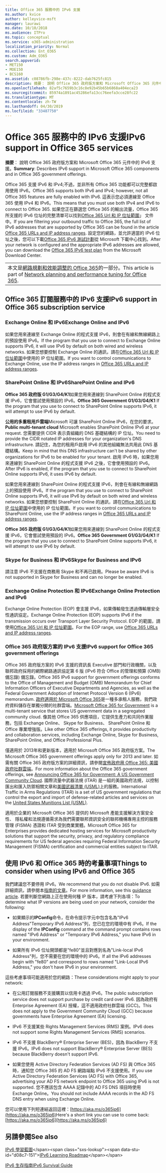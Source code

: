 ```yaml
---
title: Office 365 服務中的 IPv6 支援
ms.author: kvice
author: kelleyvice-msft
manager: laurawi
ms.date: 10/10/2018
ms.audience: ITPro
ms.topic: conceptual
ms.service: o365-administration
localization_priority: Normal
ms.collection: Ent_O365
ms.custom: Adm_O365
search.appverid:
- MET150
- MOE150
- BCS160
ms.assetid: c08786fb-298e-437c-8222-dab7625fc815
description: 摘要： 說明 Office 365 政府版方案和 Microsoft Office 365 元件中的 IPv6 支援。
ms.openlocfilehash: 82af5c7659b3c16c8e92b45b65b6868a404eca23
ms.sourcegitcommit: 85974a1891ac45286efa13cc76eefa3cce28fc22
ms.translationtype: MT
ms.contentlocale: zh-TW
ms.lasthandoff: 04/30/2019
ms.locfileid: "33487750"
---
```

# <a name="ipv6-support-in-office-365-services"></a><span data-ttu-id="d08c7-103">Office 365 服務中的 IPv6 支援</span><span class="sxs-lookup"><span data-stu-id="d08c7-103">IPv6 support in Office 365 services</span></span>

 <span data-ttu-id="d08c7-104">**摘要**： 說明 Office 365 政府版方案和 Microsoft Office 365 元件中的 IPv6 支援。</span><span class="sxs-lookup"><span data-stu-id="d08c7-104">**Summary**: Describes IPv6 support in Microsoft Office 365 components and in Office 365 government offerings.</span></span>
  
<span data-ttu-id="d08c7-105">Office 365 支援 IPv6 和 IPv4;不過，並非所有 Office 365 功能都可以完整都啟用使用 IPv6。</span><span class="sxs-lookup"><span data-stu-id="d08c7-105">Office 365 supports both IPv6 and IPv4; however, not all Office 365 features are fully enabled with IPv6.</span></span> <span data-ttu-id="d08c7-106">這表示您必須連線至 Office 365 使用 IPv4 和 IPv6。</span><span class="sxs-lookup"><span data-stu-id="d08c7-106">This means that you must use both IPv4 and IPv6 to connect to Office 365.</span></span> <span data-ttu-id="d08c7-107">如果您正在篩選您 Office 365 的輸出流量，Office 365 所支援的 IPv6 位址的完整清單可以找到[Office 365 Url 和 IP 位址範圍](urls-and-ip-address-ranges.md)」 文件中。</span><span class="sxs-lookup"><span data-stu-id="d08c7-107">If you are filtering your outbound traffic to Office 365, the full list of IPv6 addresses that are supported by Office 365 can be found in the article [Office 365 URLs and IP address ranges](urls-and-ip-address-ranges.md).</span></span> <span data-ttu-id="d08c7-108">設定您的網路，並允許適當的 IPv6 位址之後，您可以下載[Office 365 IPv6 測試計劃](https://go.microsoft.com/fwlink/?LinkId=293447)從 Microsoft 下載中心找到。</span><span class="sxs-lookup"><span data-stu-id="d08c7-108">After your network is configured and the appropriate IPv6 addresses are allowed, you can download the [Office 365 IPv6 test plan](https://go.microsoft.com/fwlink/?LinkId=293447) from the Microsoft Download Center.</span></span>
  
||
|:-----|
| <span data-ttu-id="d08c7-109">本文是[網路規劃和效能調整的 Office 365](https://aka.ms/tune)的一部分。</span><span class="sxs-lookup"><span data-stu-id="d08c7-109">This article is part of [Network planning and performance tuning for Office 365](https://aka.ms/tune).</span></span>|

## <a name="ipv6-support-in-office-365-subscription-service"></a><span data-ttu-id="d08c7-110">Office 365 訂閱服務中的 IPv6 支援</span><span class="sxs-lookup"><span data-stu-id="d08c7-110">IPv6 support in Office 365 subscription service</span></span>

### <a name="exchange-online-and-ipv6"></a><span data-ttu-id="d08c7-111">Exchange Online 和 IPv6</span><span class="sxs-lookup"><span data-stu-id="d08c7-111">Exchange Online and IPv6</span></span>

<span data-ttu-id="d08c7-112">如果您用來連線至 Exchange Online 的程式支援 IPv6，則會在有線和無線網路上的預設使用 IPv6。</span><span class="sxs-lookup"><span data-stu-id="d08c7-112">If the program that you use to connect to Exchange Online supports IPv6, it will use IPv6 by default on both wired and wireless networks.</span></span> <span data-ttu-id="d08c7-113">如果您想要控制 Exchange Online 的通訊，請在[Office 365 Url 和 IP 位址範圍](urls-and-ip-address-ranges.md)中使用的 IP 位址範圍。</span><span class="sxs-lookup"><span data-stu-id="d08c7-113">If you want to control communications to Exchange Online, use the IP address ranges in [Office 365 URLs and IP address ranges](urls-and-ip-address-ranges.md).</span></span>
  
### <a name="sharepoint-online-and-ipv6"></a><span data-ttu-id="d08c7-114">SharePoint Online 和 IPv6</span><span class="sxs-lookup"><span data-stu-id="d08c7-114">SharePoint Online and IPv6</span></span>

 <span data-ttu-id="d08c7-115">**Office 365 政府版 G1/G3/G4/K1**如果您用來連線到 SharePoint Online 的程式支援 IPv6，它會嘗試使用預設的 IPv6。</span><span class="sxs-lookup"><span data-stu-id="d08c7-115">**Office 365 Government G1/G3/G4/K1** If the program that you use to connect to SharePoint Online supports IPv6, it will attempt to use IPv6 by default.</span></span>
  
 <span data-ttu-id="d08c7-116">**公用的多重租用戶雲端**Microsoft 可讓 SharePoint Online IPv6，在您的要求。</span><span class="sxs-lookup"><span data-stu-id="d08c7-116">**Public multi-tenant cloud** Microsoft enables SharePoint Online IPv6 at your request.</span></span> <span data-ttu-id="d08c7-117">您需要提供 CIDR 表示貴組織的 DNS 基礎結構的 IP 位址。</span><span class="sxs-lookup"><span data-stu-id="d08c7-117">You need to provide the CIDR notated IP addresses for your organization's DNS infrastructure.</span></span> <span data-ttu-id="d08c7-118">請記住，為您的租用戶啟用 IPv6 的其他組織無法共用此 DNS 基礎結構。</span><span class="sxs-lookup"><span data-stu-id="d08c7-118">Keep in mind that this DNS infrastructure can't be shared by other organizations for IPv6 to be enabled for your tenant.</span></span> <span data-ttu-id="d08c7-119">啟用 IPv6 時，如果您用來連線到 SharePoint Online 的程式支援 IPv6 之後，它會使用預設的 IPv6。</span><span class="sxs-lookup"><span data-stu-id="d08c7-119">After IPv6 is enabled, if the program that you use to connect to SharePoint Online supports IPv6, it uses IPv6 by default.</span></span>
  
<span data-ttu-id="d08c7-120">如果您用來連線到 SharePoint Online 的程式支援 IPv6，則會在有線和無線網路上的預設使用 IPv6。</span><span class="sxs-lookup"><span data-stu-id="d08c7-120">If the program that you use to connect to SharePoint Online supports IPv6, it will use IPv6 by default on both wired and wireless networks.</span></span> <span data-ttu-id="d08c7-121">如果您想要控制 SharePoint Online 的通訊，請在[Office 365 Url 和 IP 位址範圍](urls-and-ip-address-ranges.md)中使用的 IP 位址範圍。</span><span class="sxs-lookup"><span data-stu-id="d08c7-121">If you want to control communications to SharePoint Online, use the IP address ranges in [Office 365 URLs and IP address ranges](urls-and-ip-address-ranges.md).</span></span>
  
 <span data-ttu-id="d08c7-122">**Office 365 政府版 G1/G3/G4/K1**如果您用來連線到 SharePoint Online 的程式支援 IPv6，它會嘗試使用預設的 IPv6。</span><span class="sxs-lookup"><span data-stu-id="d08c7-122">**Office 365 Government G1/G3/G4/K1** If the program that you use to connect to SharePoint Online supports IPv6, it will attempt to use IPv6 by default.</span></span>
  
### <a name="skype-for-business-and-ipv6"></a><span data-ttu-id="d08c7-123">Skype for Business 和 IPv6</span><span class="sxs-lookup"><span data-stu-id="d08c7-123">Skype for Business and IPv6</span></span>

<span data-ttu-id="d08c7-124">請注意 IPv6 不支援在商務用 Skype 和不再已啟用。</span><span class="sxs-lookup"><span data-stu-id="d08c7-124">Please be aware IPv6 is not supported in Skype for Business and can no longer be enabled.</span></span>
  
### <a name="exchange-online-protection-and-ipv6"></a><span data-ttu-id="d08c7-125">Exchange Online Protection 和 IPv6</span><span class="sxs-lookup"><span data-stu-id="d08c7-125">Exchange Online Protection and IPv6</span></span>

<span data-ttu-id="d08c7-126">Exchange Online Protection (EOP) 會支援 IPv6，如果傳輸發生透過傳輸層安全性通訊協定。</span><span class="sxs-lookup"><span data-stu-id="d08c7-126">Exchange Online Protection (EOP) supports IPv6 if the transmission occurs over Transport Layer Security Protocol.</span></span> <span data-ttu-id="d08c7-127">EOP 的範圍，請使用[Office 365 Url 和 IP 位址範圍](urls-and-ip-address-ranges.md)。</span><span class="sxs-lookup"><span data-stu-id="d08c7-127">For the EOP range, use [Office 365 URLs and IP address ranges](urls-and-ip-address-ranges.md).</span></span>
  
### <a name="ipv6-support-for-office-365-government-offerings"></a><span data-ttu-id="d08c7-128">Office 365 政府版方案的 IPv6 支援</span><span class="sxs-lookup"><span data-stu-id="d08c7-128">IPv6 support for Office 365 government offerings</span></span>

<span data-ttu-id="d08c7-129">Office 365 政府版方案的 IPv6 支援的資訊長 Executive 部門和行政機關，以及聯邦政府採用的網際網路通訊協定第 6 版 (IPv6 符合 Office 的管理和預算 (OMB) 備忘錄) 備忘錄。</span><span class="sxs-lookup"><span data-stu-id="d08c7-129">Office 365 IPv6 support for government offerings conforms to the Office of Management and Budget (OMB) Memorandum for Chief Information Officers of Executive Departments and Agencies, as well as the Federal Government Adoption of Internet Protocol Version 6 (IPv6) memorandum.</span></span> <span data-ttu-id="d08c7-130">[政府適用於 Microsoft Office 365](https://go.microsoft.com/fwlink/p/?LinkId=325414)是一種多承租人服務，我們政府資料儲存在單獨分開的社群雲端。</span><span class="sxs-lookup"><span data-stu-id="d08c7-130">[Microsoft Office 365 for Government](https://go.microsoft.com/fwlink/p/?LinkId=325414) is a multi-tenant service that stores US government data in a segregated community cloud.</span></span> <span data-ttu-id="d08c7-131">像其他 Office 365 供應項目，它提供生產力和共同作業服務，包括 Exchange Online、 Skype for Business、 SharePoint Online 和 Office 專業增強版。</span><span class="sxs-lookup"><span data-stu-id="d08c7-131">Like other Office 365 offerings, it provides productivity and collaboration services, including Exchange Online, Skype for Business, SharePoint Online, and Office Professional Plus.</span></span> 

<span data-ttu-id="d08c7-132">僅適用於 2013年和更新版本，適用於 Microsoft Office 365 政府版方案。</span><span class="sxs-lookup"><span data-stu-id="d08c7-132">The Microsoft Office 365 government offerings apply only for 2013 and later.</span></span> <span data-ttu-id="d08c7-133">如需有關 Office 365 政府版方案的詳細資訊，請參閱[宣佈政府用 Office 365: 美國政府社群雲端](https://go.microsoft.com/fwlink/p/?LinkId=325414)。</span><span class="sxs-lookup"><span data-stu-id="d08c7-133">For more information about the Office 365 government offerings, see [Announcing Office 365 for Government: A US Government Community Cloud](https://go.microsoft.com/fwlink/p/?LinkId=325414).</span></span> <span data-ttu-id="d08c7-134">國際流量中武器法規 (ITAR) 是一組的美國政府法規，以控制匯出和匯入防禦相關文章和[美國武器清單 (USML)](https://go.microsoft.com/fwlink/p/?LinkId=325415)上的服務。</span><span class="sxs-lookup"><span data-stu-id="d08c7-134">International Traffic in Arms Regulations (ITAR) is a set of US government regulations that control the export and import of defense-related articles and services on the [United States Munitions List (USML)](https://go.microsoft.com/fwlink/p/?LinkId=325415).</span></span> 

<span data-ttu-id="d08c7-135">適用於企業的 Microsoft Office 365 提供的 Microsoft 產能支援解決方案安全性、 隱私權和法規遵循需求為我們需要聯邦資訊安全的聯邦機構專用主控的服務管理 (FISMA) 憑證和 ITAR 受到商業實體。</span><span class="sxs-lookup"><span data-stu-id="d08c7-135">Microsoft Office 365 for Enterprises provides dedicated hosting services for Microsoft productivity solutions that support the security, privacy, and regulatory compliance requirements for US federal agencies requiring Federal Information Security Management (FISMA) certification and commercial entities subject to ITAR.</span></span>
  
## <a name="things-to-consider-when-using-ipv6-and-office-365"></a><span data-ttu-id="d08c7-136">使用 IPv6 和 Office 365 時的考量事項</span><span class="sxs-lookup"><span data-stu-id="d08c7-136">Things to consider when using IPv6 and Office 365</span></span>

<span data-ttu-id="d08c7-137">我們建議您不要停用 IPv6。</span><span class="sxs-lookup"><span data-stu-id="d08c7-137">We recommend that you do not disable IPv6.</span></span> <span data-ttu-id="d08c7-138">如需詳細資訊，請參閱本[指南的文章](https://support.microsoft.com/help/929852/guidance-for-configuring-ipv6-in-windows-for-advanced-users)。</span><span class="sxs-lookup"><span data-stu-id="d08c7-138">For more information, see this [guidance article](https://support.microsoft.com/help/929852/guidance-for-configuring-ipv6-in-windows-for-advanced-users).</span></span> <span data-ttu-id="d08c7-139">若要判斷您網路上正在使用何種 IP 版本，請考慮下列各項：</span><span class="sxs-lookup"><span data-stu-id="d08c7-139">To determine what IP versions are being used on your network, consider the following:</span></span>
  
- <span data-ttu-id="d08c7-140">如果顯示的**IPConfig**命令，在命令提示字元中包含名為"IPv6 Address"Temporary IPv6 Address"列，您已在您的環境中有 IPv6。</span><span class="sxs-lookup"><span data-stu-id="d08c7-140">If the display of the **IPConfig** command at the command prompt contains rows named "IPv6 Address" or "Temporary IPv6 Address," you have IPv6 in your environment.</span></span>

- <span data-ttu-id="d08c7-141">如果所有 IPv6 位址開頭都是"fe80"並且對應到名為"Link-local IPv6 Address"列，您不需要在您的環境中的 IPv6。</span><span class="sxs-lookup"><span data-stu-id="d08c7-141">If all the IPv6 addresses begin with "fe80" and correspond to rows named "Link-Local IPv6 Address," you don't have IPv6 in your environment.</span></span>

<span data-ttu-id="d08c7-142">這些考慮事項可能適用於您的網路：</span><span class="sxs-lookup"><span data-stu-id="d08c7-142">These considerations might apply to your network:</span></span>
  
- <span data-ttu-id="d08c7-143">在公用訂閱服務不支援購買以信用卡透過 IPv6。</span><span class="sxs-lookup"><span data-stu-id="d08c7-143">The public subscription service does not support purchase by credit card over IPv6.</span></span> <span data-ttu-id="d08c7-144">因為政府有 Enterprise Agreement (EA) 授權，這不適用政府社群雲端 (GCC)。</span><span class="sxs-lookup"><span data-stu-id="d08c7-144">This does not apply to the Government Community Cloud (GCC) because governments have Enterprise Agreement (EA) licensing.</span></span>

- <span data-ttu-id="d08c7-145">IPv6 不支援某些 Rights Management Services (RMS) 案例。</span><span class="sxs-lookup"><span data-stu-id="d08c7-145">IPv6 does not support some Rights Management Services (RMS) scenarios.</span></span>

- <span data-ttu-id="d08c7-146">IPv6 不支援 BlackBerry® Enterprise Server (BES)，因為 BlackBerry 不支援 IPv6。</span><span class="sxs-lookup"><span data-stu-id="d08c7-146">IPv6 does not support BlackBerry® Enterprise Server (BES) because BlackBerry doesn't support IPv6.</span></span>

- <span data-ttu-id="d08c7-147">如果您使用 Active Directory Federation Services (AD FS) 與 Office 365 時，通知您 Office 365 的 AD FS 網路端點 IPv6 不支援使用。</span><span class="sxs-lookup"><span data-stu-id="d08c7-147">If you use Active Directory Federation Services (AD FS) with Office 365, advertising your AD FS network endpoint to Office 365 using IPv6 is not supported.</span></span> <span data-ttu-id="d08c7-148">您不應該包含 AAAA 記錄中的 AD FS DNS 項目時使用 Exchange Online。</span><span class="sxs-lookup"><span data-stu-id="d08c7-148">You should not include AAAA records in the AD FS DNS entry when using Exchange Online.</span></span> 

<span data-ttu-id="d08c7-149">您可以使用下列短連結返回這裡：[https://aka.ms/o365ip6](https://aka.ms/o365ip6)</span><span class="sxs-lookup"><span data-stu-id="d08c7-149">Here's a short link you can use to come back: [https://aka.ms/o365ip6](https://aka.ms/o365ip6)</span></span>
  
## <a name="see-also"></a><span data-ttu-id="d08c7-150">另請參閱</span><span class="sxs-lookup"><span data-stu-id="d08c7-150">See also</span></span>

<span data-ttu-id="d08c7-151">[IPv6 學習藍圖](https://docs.microsoft.com/previous-versions/windows/it-pro/windows-server-2008-R2-and-2008/gg250710(v%3dws.10))</span><span class="sxs-lookup"><span data-stu-id="d08c7-151">[IPv6 Learning Roadmap](https://docs.microsoft.com/previous-versions/windows/it-pro/windows-server-2008-R2-and-2008/gg250710(v%3dws.10))</span></span>
  
[<span data-ttu-id="d08c7-152">IPv6 生存指南</span><span class="sxs-lookup"><span data-stu-id="d08c7-152">IPv6 Survival Guide</span></span>](https://social.technet.microsoft.com/wiki/contents/articles/1728.ipv6-survival-guide.aspx)
